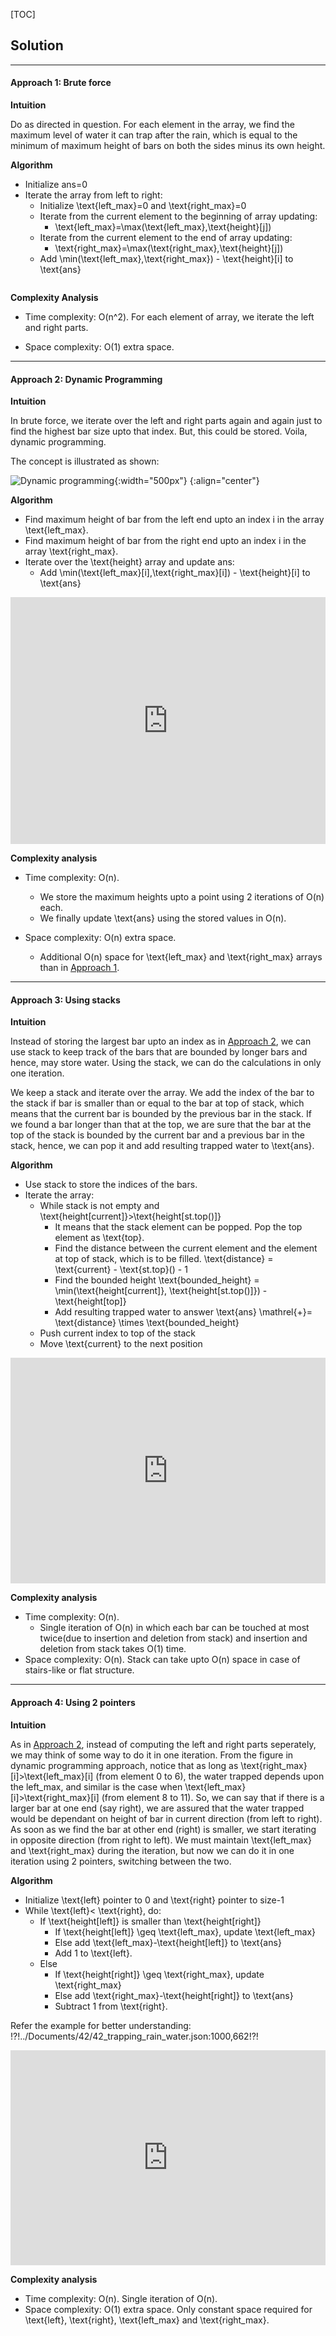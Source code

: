 [TOC]

## Solution
---
#### Approach 1: Brute force

**Intuition**

Do as directed in question. For each element in the array, we find the maximum level of water it can trap after the rain, which is equal to the minimum of maximum height of bars on both the sides minus its own height.

**Algorithm**

* Initialize ans=0
* Iterate the array from left to right:
  + Initialize \text{left\_max}=0 and \text{right\_max}=0
  + Iterate from the current element to the beginning of array updating:
    * \text{left\_max}=\max(\text{left\_max},\text{height}[j])
  + Iterate from the current element to the end of array updating:
    * \text{right\_max}=\max(\text{right\_max},\text{height}[j])
  + Add \min(\text{left\_max},\text{right\_max}) - \text{height}[i] to \text{ans}

<iframe src="https://leetcode.com/playground/Rjed28ha/shared" frameBorder="0" width="100%" height="0" name="Rjed28ha"></iframe>

**Complexity Analysis**

* Time complexity: O(n^2). For each element of array, we iterate the left and right parts.

* Space complexity: O(1) extra space.


---
#### Approach 2: Dynamic Programming

**Intuition**

In brute force, we iterate over the left and right parts again and again just to find the highest bar size upto that index. But, this could be stored. Voila, dynamic programming.

The concept is illustrated as shown:

![Dynamic programming](../Figures/42/trapping_rain_water.png){:width="500px"}
{:align="center"}

**Algorithm**

* Find maximum height of bar from the left end upto an index i in the array \text{left\_max}.
* Find maximum height of bar from the right end upto an index i in the array \text{right\_max}.
* Iterate over the \text{height} array and update ans:
    + Add \min(\text{left\_max}[i],\text{right\_max}[i]) - \text{height}[i] to \text{ans}

<iframe src="https://leetcode.com/playground/jMriBEbP/shared" frameBorder="0" width="100%" height="395" name="jMriBEbP"></iframe>

**Complexity analysis**

* Time complexity: O(n).
    + We store the maximum heights upto a point using 2 iterations of O(n) each.
    + We finally update \text{ans} using the stored values in O(n).

* Space complexity: O(n) extra space.
    + Additional O(n) space for \text{left\_max} and \text{right\_max} arrays than in [Approach 1](#approach-1-brute-force).


---
#### Approach 3: Using stacks

**Intuition**

Instead of storing the largest bar upto an index as in [Approach 2](#approach-2-dynamic-programming), we can use stack to keep track of the bars that are bounded by longer bars and hence, may store water. Using the stack, we can do the calculations in only one iteration.

We keep a stack and iterate over the array. We add the index of the bar to the stack if bar is smaller than or equal to the bar at top of stack, which means that the current bar is bounded by the previous bar in the stack. If we found a bar longer than that at the top, we are sure that the bar at the top of the stack is bounded by the current bar and a previous bar in the stack, hence, we can pop it and add resulting trapped water to \text{ans}.

**Algorithm**

* Use stack to store the indices of the bars.
* Iterate the array:
    + While stack is not empty and \text{height[current]}>\text{height[st.top()]}
        * It means that the stack element can be popped. Pop the top element as \text{top}.
        * Find the distance between the current element and the element at top of stack, which is to be filled.
        \text{distance} = \text{current} - \text{st.top}() - 1
        * Find the bounded height
        \text{bounded\_height} = \min(\text{height[current]}, \text{height[st.top()]}) - \text{height[top]}
        * Add resulting trapped water to answer \text{ans} \mathrel{+}= \text{distance} \times \text{bounded\_height}
    + Push current index to top of the stack
    + Move \text{current} to the next position


<iframe src="https://leetcode.com/playground/2vsbUdTx/shared" frameBorder="0" width="100%" height="361" name="2vsbUdTx"></iframe>

**Complexity analysis**

* Time complexity: O(n).
    + Single iteration of O(n) in which each bar can be touched at most twice(due to  insertion and deletion from stack) and insertion and deletion from stack takes O(1) time.
* Space complexity: O(n). Stack can take upto O(n) space in case of stairs-like or flat structure.



---
#### Approach 4: Using 2 pointers

**Intuition**

As in [Approach 2](#approach-2-dynamic-programming), instead of computing the left and right parts seperately, we may think of some way to do it in one iteration.
From the figure in dynamic programming approach, notice that as long as \text{right\_max}[i]>\text{left\_max}[i] (from element 0 to 6), the water trapped depends upon the left_max, and similar is the case when \text{left\_max}[i]>\text{right\_max}[i] (from element 8 to 11).
So, we can say that if there is a larger bar at one end (say right), we are assured that the water trapped would be dependant on height of bar in current direction (from left to right). As soon as we find the bar at other end (right) is smaller, we start iterating in opposite direction (from right to left).
We must maintain \text{left\_max} and \text{right\_max} during the iteration, but now we can do it in one iteration using 2 pointers, switching between the two.

**Algorithm**

* Initialize \text{left} pointer to 0 and \text{right} pointer to size-1
* While \text{left}< \text{right}, do:
    + If \text{height[left]} is smaller than \text{height[right]}
        * If \text{height[left]} \geq \text{left\_max}, update \text{left\_max}
        * Else add \text{left\_max}-\text{height[left]} to \text{ans}
        * Add 1 to \text{left}.
    + Else
        * If \text{height[right]} \geq \text{right\_max}, update \text{right\_max}
        * Else add \text{right\_max}-\text{height[right]} to \text{ans}
        * Subtract 1 from \text{right}.

Refer the example for better understanding:
!?!../Documents/42/42_trapping_rain_water.json:1000,662!?!

<iframe src="https://leetcode.com/playground/6QuM87xv/shared" frameBorder="0" width="100%" height="344" name="6QuM87xv"></iframe>

**Complexity analysis**

* Time complexity: O(n). Single iteration of O(n).
* Space complexity: O(1) extra space. Only constant space required for \text{left}, \text{right}, \text{left\_max} and \text{right\_max}.